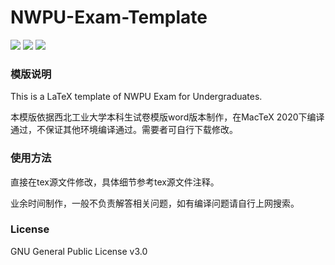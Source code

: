 # NWPU-Exam-Template
![](https://img.shields.io/badge/TeX-template-yellow.svg) ![](https://img.shields.io/badge/license-GNU%20GPL%20v3.0-blue.svg) ![](https://img.shields.io/badge/status-complete-brightgreen.svg) 

### 模版说明

This is a LaTeX template of NWPU Exam for Undergraduates. 

本模版依据西北工业大学本科生试卷模版word版本制作，在MacTeX 2020下编译通过，不保证其他环境编译通过。需要者可自行下载修改。

### 使用方法

直接在tex源文件修改，具体细节参考tex源文件注释。

业余时间制作，一般不负责解答相关问题，如有编译问题请自行上网搜索。

### License

GNU General Public License v3.0

